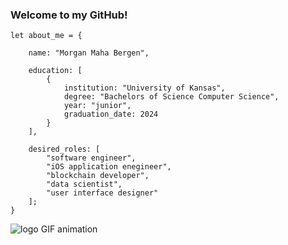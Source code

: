 ### Welcome to my GitHub!

    let about_me = {

        name: "Morgan Maha Bergen",

        education: [
            {
                institution: "University of Kansas",
                degree: "Bachelors of Science Computer Science",
                year: "junior",
                graduation_date: 2024
            }
        ],

        desired_roles: [
            "software engineer",
            "iOS application enegineer",
            "blockchain developer",
            "data scientist",
            "user interface designer"
        ];
    }

![logo GIF animation](https://github.com/MorganBergen/MorganBergen/blob/main/logo.gif)

